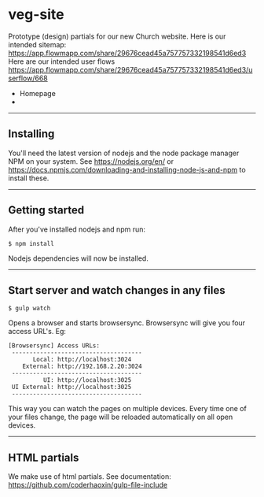 # veg-site
Prototype (design) partials for our new Church website. Here is our intended sitemap: https://app.flowmapp.com/share/29676cead45a757757332198541d6ed3
Here are our intended user flows https://app.flowmapp.com/share/29676cead45a757757332198541d6ed3/userflow/668

* Homepage
* 

---
## Installing
You'll need the latest version of nodejs and the node package manager NPM on your system. See https://nodejs.org/en/ or https://docs.npmjs.com/downloading-and-installing-node-js-and-npm to install these.


---
## Getting started

After you've installed nodejs and npm run:

    $ npm install

Nodejs dependencies will now be installed.

---
## Start server and watch changes in any files

    $ gulp watch

Opens a browser and starts browsersync.
Browsersync will give you four access URL's. Eg:
    
    [Browsersync] Access URLs:
     -------------------------------------
           Local: http://localhost:3024
        External: http://192.168.2.20:3024
     -------------------------------------
              UI: http://localhost:3025
     UI External: http://localhost:3025
     -------------------------------------
This way you can watch the pages on multiple devices. Every time one of your files change, the page will be reloaded automatically on all open devices.

---
## HTML partials
We make use of html partials. See documentation: https://github.com/coderhaoxin/gulp-file-include


